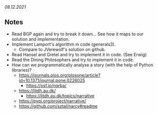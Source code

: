 *08.12.2021*

## Notes

* Read BGP again and try to break it down... See how it maps to our solution and implementation.
* Implement Lamport's algorithm in code (generals3).
  * Compare to JVerewolf's solution on github.
* Read Hansel and Gretel and try to implement it in code. (See Erwig)
* Read the Dining Philosophers and try to implement it in code.
* How can we programmatically analyse a story (with the help of Python libraries)?
  * https://journals.plos.org/plosone/article?id=10.1371/journal.pone.0226025
    * https://osf.io/nqrba/
  * https://litdh.au.dk/
    * https://litdh.au.dk/topics/narrative
  * https://pypi.org/project/narrative/
  * https://github.com/sztal/narcy#readme

